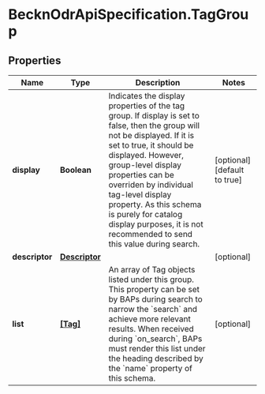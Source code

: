 # BecknOdrApiSpecification.TagGroup

## Properties

Name | Type | Description | Notes
------------ | ------------- | ------------- | -------------
**display** | **Boolean** | Indicates the display properties of the tag group. If display is set to false, then the group will not be displayed. If it is set to true, it should be displayed. However, group-level display properties can be overriden by individual tag-level display property. As this schema is purely for catalog display purposes, it is not recommended to send this value during search. | [optional] [default to true]
**descriptor** | [**Descriptor**](Descriptor.md) |  | [optional] 
**list** | [**[Tag]**](Tag.md) | An array of Tag objects listed under this group. This property can be set by BAPs during search to narrow the &#x60;search&#x60; and achieve more relevant results. When received during &#x60;on_search&#x60;, BAPs must render this list under the heading described by the &#x60;name&#x60; property of this schema. | [optional] 


